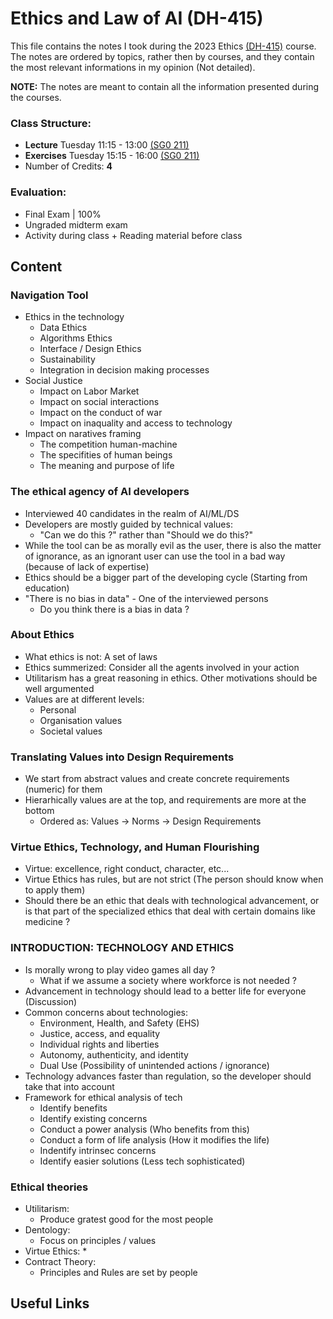 # Ethics and Law of AI (DH-415)

This file contains the notes I took during the 2023 Ethics [(DH-415)](https://dlab.epfl.ch/teaching/fall2023/cs401/) course. The notes are ordered by topics, rather then by courses, and they contain the most relevant informations in my opinion (Not detailed).

**NOTE:** The notes are meant to contain all the information presented during the courses.

### Class Structure:
* **Lecture** Tuesday 11:15 - 13:00 [(SG0 211)](https://plan.epfl.ch/?lang=fr&room=SG0211&dim_floor=99&dim_lang=fr&tree_groups=centres_nevralgiques%2Cmobilite_acces_grp%2Censeignement%2Ccommerces_et_services&tree_group_layers_centres_nevralgiques=information_epfl%2Cguichet_etudiants&tree_group_layers_mobilite_acces_grp=metro&tree_group_layers_enseignement=&tree_group_layers_commerces_et_services=&baselayer_ref=grp_backgrounds)
* **Exercises** Tuesday 15:15 - 16:00 [(SG0 211)](https://plan.epfl.ch/?lang=fr&room=SG0211&dim_floor=99&dim_lang=fr&tree_groups=centres_nevralgiques%2Cmobilite_acces_grp%2Censeignement%2Ccommerces_et_services&tree_group_layers_centres_nevralgiques=information_epfl%2Cguichet_etudiants&tree_group_layers_mobilite_acces_grp=metro&tree_group_layers_enseignement=&tree_group_layers_commerces_et_services=&baselayer_ref=grp_backgrounds) 
* Number of Credits: **4**

### Evaluation:
* Final Exam | 100%
* Ungraded midterm exam
* Activity during class + Reading material before class

## Content

### Navigation Tool

* Ethics in the technology
    * Data Ethics
    * Algorithms Ethics
    * Interface / Design Ethics
    * Sustainability
    * Integration in decision making processes
* Social Justice
    * Impact on Labor Market
    * Impact on social interactions
    * Impact on the conduct of war
    * Impact on inaquality and access to technology
* Impact on naratives framing
    * The competition human-machine
    * The specifities of human beings
    * The meaning and purpose of life

### The ethical agency of AI developers

* Interviewed 40 candidates in the realm of AI/ML/DS
* Developers are mostly guided by technical values:
    * "Can we do this ?" rather than "Should we do this?"
* While the tool can be as morally evil as the user, there is also the matter of ignorance, as an ignorant user can use the tool in a bad way (because of lack of expertise)
* Ethics should be a bigger part of the developing cycle (Starting from education)
* "There is no bias in data" - One of the interviewed persons
    * Do you think there is a bias in data ?

### About Ethics

* What ethics is not: A set of laws
* Ethics summerized: Consider all the agents involved in your action
* Utilitarism has a great reasoning in ethics. Other motivations should be well argumented
* Values are at different levels:
    * Personal
    * Organisation values
    * Societal values

### Translating Values into Design Requirements

* We start from abstract values and create concrete requirements (numeric) for them
* Hierarhically values are at the top, and requirements are more at the bottom
    * Ordered as: Values -> Norms -> Design Requirements


### Virtue Ethics, Technology, and Human Flourishing

* Virtue: excellence, right conduct, character, etc...
* Virtue Ethics has rules, but are not strict (The person should know when to apply them)
* Should there be an ethic that deals with technological advancement, or is that part of the specialized ethics that deal with certain domains like medicine ?

### INTRODUCTION: TECHNOLOGY AND ETHICS

* Is morally wrong to play video games all day ?
    * What if we assume a society where workforce is not needed ?
* Advancement in technology should lead to a better life for everyone (Discussion)
* Common concerns about technologies:
    * Environment, Health, and Safety (EHS)
    * Justice, access, and equality
    * Individual rights and liberties
    * Autonomy, authenticity, and identity
    * Dual Use (Possibility of unintended actions / ignorance)
* Technology advances faster than regulation, so the developer should take that into account
* Framework for ethical analysis of tech
    * Identify benefits
    * Identify existing concerns
    * Conduct a power analysis (Who benefits from this)
    * Conduct a form of life analysis (How it modifies the life)
    * Indentify intrinsec concerns
    * Identify easier solutions (Less tech sophisticated)

### Ethical theories

* Utilitarism:
    * Produce gratest good for the most people
* Dentology:
    * Focus on principles / values
* Virtue Ethics:
    * 
* Contract Theory:
    * Principles and Rules are set by people

## Useful Links